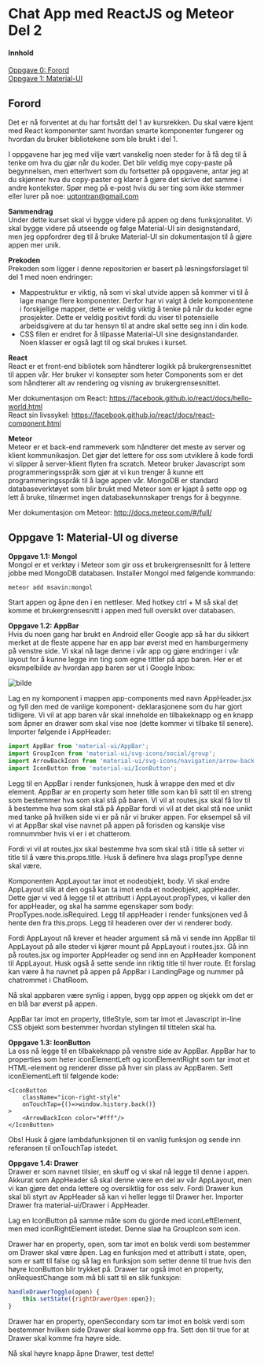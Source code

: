 # Chat App med ReactJS og Meteor Del 2
#### Innhold  
[Oppgave 0: Forord](#forord)  
[Oppgave 1: Material-UI](#material-ui)  
<a name="forord"/>
## Forord
Det er nå forventet at du har fortsått del 1 av kursrekken. Du skal være kjent med React
komponenter samt hvordan smarte komponenter fungerer og hvordan du bruker bibliotekene
som ble brukt i del 1.

I oppgavene har jeg med vilje vært vanskelig noen steder for å få deg til å tenke om hva du
gjør når du koder. Det blir veldig mye copy-paste på begynnelsen, men etterhvert som du
fortsetter på oppgavene, antar jeg at du skjønner hva du copy-paster og klarer å gjøre det
skrive det samme i andre kontekster. Spør meg på e-post hvis du ser ting som ikke stemmer
eller lurer på noe: uqtontran@gmail.com

__Sammendrag__  
Under dette kurset skal vi bygge videre på appen og dens funksjonalitet. Vi skal bygge videre på utseende
og følge Material-UI sin designstandard, men jeg oppfordrer deg til å bruke Material-UI sin dokumentasjon
til å gjøre appen mer unik.

__Prekoden__  
Prekoden som ligger i denne repositorien er basert på løsningsforslaget til del 1 med noen endringer:
* Mappestruktur er viktig, nå som vi skal utvide appen så kommer vi til å lage mange flere komponenter. 
Derfor har vi valgt å dele komponentene i forskjellige mapper, dette er veldig viktig å tenke på når
du koder egne prosjekter. Dette er veldig positivt fordi du viser til potensielle arbeidsgivere at
du tar hensyn til at andre skal sette seg inn i din kode.
* CSS filen er endret for å tilpasse Material-UI sine designstandarder. Noen klasser er også lagt til og
skal brukes i kurset.

__React__  
React er et front-end bibliotek som håndterer logikk på brukergrensesnittet til appen vår. Her bruker vi
konsepter som heter Components som er det som håndterer alt av rendering og visning av brukergrensesnittet.

Mer dokumentasjon om React: https://facebook.github.io/react/docs/hello-world.html  
React sin livssykel: https://facebook.github.io/react/docs/react-component.html

__Meteor__  
Meteor er et back-end rammeverk som håndterer det meste av server og klient kommunikasjon.
Det gjør det lettere for oss som utviklere å kode fordi vi slipper å server-klient flyten fra scratch.
Meteor bruker Javascript som programmeringsspråk som gjør at vi kun trenger å kunne ett programmeringsspråk
til å lage appen vår. MongoDB er standard databaseverktøyet som blir brukt med Meteor som er kjapt å sette opp
og lett å bruke, tilnærmet ingen databasekunnskaper trengs for å begynne.

Mer dokumentasjon om Meteor: http://docs.meteor.com/#/full/
<a name="material-ui"/>
## Oppgave 1: Material-UI og diverse

__Oppgave 1.1: Mongol__  
Mongol er et verktøy i Meteor som gir oss et brukergrensesnitt for å lettere jobbe med MongoDB
databasen. Installer Mongol med følgende kommando:
```
meteor add msavin:mongol
```

Start appen og åpne den i en nettleser. Med hotkey ctrl + M så skal det komme et brukergrensesnitt i appen
med full oversikt over databasen.

__Oppgave 1.2: AppBar__  
Hvis du noen gang har brukt en Android eller Google app så har du sikkert merket at de fleste appene har
en app bar øverst med en hamburgermeny på venstre side. Vi skal nå lage denne i vår app og gjøre endringer
i vår layout for å kunne legge inn ting som egne tittler på app baren. Her er et eksmpelbilde av hvordan
app baren ser ut i Google Inbox:

![bilde](http://heim.ifi.uio.no/uqtran/Applitude/Chat-app/Google-Inbox-app.jpg)

Lag en ny komponent i mappen app-components med navn AppHeader.jsx og fyll den med de vanlige komponent-
deklarasjonene som du har gjort tidligere. Vi vil at app baren vår skal inneholde en
tilbakeknapp og en knapp som åpner en drawer som skal vise noe (dette kommer vi tilbake
til senere). Importer følgende i AppHeader:

```javascript
import AppBar from 'material-ui/AppBar';
import GroupIcon from 'material-ui/svg-icons/social/group';
import ArrowBackIcon from 'material-ui/svg-icons/navigation/arrow-back';
import IconButton from 'material-ui/IconButton';
```

Legg til en AppBar i render funksjonen, husk å wrappe den med et div element.
AppBar ar en property som heter title som kan bli satt til en streng som bestemmer
hva som skal stå på baren. Vi vil at routes.jsx skal få lov til å bestemme hva
som skal stå på AppBar fordi vi vil at det skal stå noe unikt med tanke på hvilken
side vi er på når vi bruker appen. For eksempel så vil vi at AppBar skal vise navnet
på appen på forisden og kanskje vise romnummber hvis vi er i et chatterom.

Fordi vi vil at routes.jsx skal bestemme hva som skal stå i title så setter vi
title til å være this.props.title. Husk å definere hva slags propType denne skal
være.

Komponenten AppLayout tar imot et nodeobjekt, body. Vi skal endre AppLayout slik at den også kan ta imot
enda et nodeobjekt, appHeader. Dette gjør vi ved å legge til et attributt i AppLayout.propTypes, vi kaller
den for appHeader, og skal ha samme egenskaper som body: PropTypes.node.isRequired. Legg til appHeader
i render funksjonen ved å hente den fra this.props. Legg til headeren over der vi renderer body.

Fordi AppLayout nå krever et header argument så må vi sende inn AppBar til AppLayout
på alle steder vi kjører mount på AppLayout i routes.jsx. Gå inn på routes.jsx og
importer AppHeader og send inn en AppHeader komponent til AppLayout. Husk også å sette
sende inn riktig title til hver route. Et forslag kan være å ha navnet på appen
på AppBar i LandingPage og nummer på chatrommet i ChatRoom.

Nå skal appbaren være synlig i appen, bygg opp appen og skjekk om det er en blå bar
øverst på appen.

AppBar tar imot en property, titleStyle, som tar imot et Javascript in-line CSS objekt
som bestemmer hvordan stylingen til tittelen skal ha.

__Oppgave 1.3: IconButton__  
La oss nå legge til en tilbakeknapp på venstre side av AppBar. AppBar har to
properties som heter iconElementLeft og iconElementRight som tar imot et HTML-element
og renderer disse på hver sin plass av AppBaren. Sett iconElementLeft til følgende
kode:

```
<IconButton
    className="icon-right-style"
    onTouchTap={()=>window.history.back()}
>
    <ArrowBackIcon color="#fff"/>
</IconButton>
```

Obs! Husk å gjøre lambdafunksjonen til en vanlig funksjon og sende inn referansen
til onTouchTap istedet.

__Oppgave 1.4: Drawer__  
Drawer er som navnet tilsier, en skuff og vi skal nå legge til denne i appen.
Akkurat som AppHeader så skal denne være en del av vår AppLayout, men vi kan gjøre 
det enda lettere og oversiktlig for oss selv. Fordi Drawer kun skal bli styrt av
AppHeader så kan vi heller legge til Drawer her. Importer Drawer fra material-ui/Drawer
i AppHeader.

Lag en IconButton på samme måte som du gjorde med iconLeftElement, men med 
iconRightElement istedet. Denne slaø ha GroupIcon som icon.

Drawer har en property, open, som tar imot en bolsk verdi som bestemmer om Drawer
skal være åpen. Lag en funksjon med et attributt i state, open, som er satt til false
og så lag en funksjon som setter denne til true hvis den høyre IconButton blir trykket
på. Drawer tar også imot en property, onRequestChange som må bli satt til en slik
funksjon:

```javascript
handleDrawerToggle(open) {
    this.setState({rightDrawerOpen:open});
}
```

Drawer har en property, openSecondary som tar imot en bolsk verdi som bestemmer 
hvilken side Drawer skal komme opp fra. Sett den til true for at Drawer skal komme
fra høyre side.

Nå skal høyre knapp åpne Drawer, test dette!
